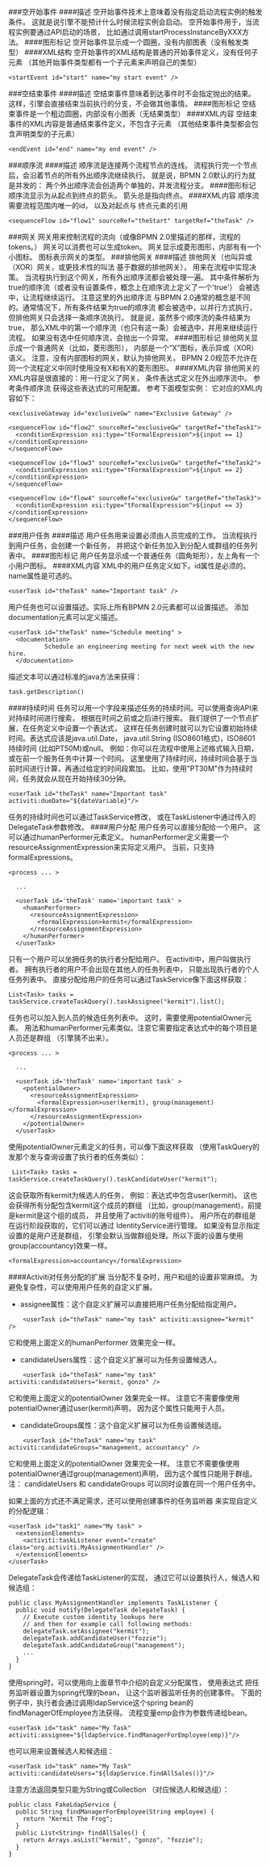 ###空开始事件
####描述
空开始事件技术上意味着没有指定启动流程实例的触发条件。 这就是说引擎不能预计什么时候流程实例会启动。 空开始事件用于，当流程实例要通过API启动的场景， 比如通过调用startProcessInstanceByXXX方法。 
####图形标记
空开始事件显示成一个圆圈，没有内部图表（没有触发类型） 
####XML结构
空开始事件的XML结构是普通的开始事件定义，没有任何子元素 （其他开始事件类型都有一个子元素来声明自己的类型）
```
<startEvent id="start" name="my start event" />
```

###空结束事件
####描述
空结束事件意味着到达事件时不会指定抛出的结果。 这样，引擎会直接结束当前执行的分支，不会做其他事情。
####图形标记
空结束事件是一个粗边圆圈，内部没有小图表（无结果类型）
####XML内容
空结束事件的XML内容是普通结束事件定义，不包含子元素 （其他结束事件类型都会包含声明类型的子元素）
```
<endEvent id="end" name="my end event" />
```

###顺序流
####描述
顺序流是连接两个流程节点的连线。 流程执行完一个节点后，会沿着节点的所有外出顺序流继续执行。 就是说，BPMN 2.0默认的行为就是并发的： 两个外出顺序流会创造两个单独的，并发流程分支。
####图形标记
顺序流显示为从起点到终点的箭头。 箭头总是指向终点。
####XML内容
顺序流需要流程范围内唯一的id， 以及对起点与 终点元素的引用
```
<sequenceFlow id="flow1" sourceRef="theStart" targetRef="theTask" />
```

###网关
网关用来控制流程的流向（或像BPMN 2.0里描述的那样，流程的tokens。） 网关可以消费也可以生成token。
网关显示成菱形图形，内部有有一个小图标。 图标表示网关的类型。
###排他网关
####描述
排他网关（也叫异或（XOR）网关，或更技术性的叫法 基于数据的排他网关）， 用来在流程中实现决策。 当流程执行到这个网关，所有外出顺序流都会被处理一遍。 其中条件解析为true的顺序流（或者没有设置条件，概念上在顺序流上定义了一个'true'） 会被选中，让流程继续运行。
注意这里的外出顺序流 与BPMN 2.0通常的概念是不同的。通常情况下，所有条件结果为true的顺序流 都会被选中，以并行方式执行，但排他网关只会选择一条顺序流执行。 就是说，虽然多个顺序流的条件结果为true， 那么XML中的第一个顺序流（也只有这一条）会被选中，并用来继续运行流程。 如果没有选中任何顺序流，会抛出一个异常。
####图形标记
排他网关显示成一个普通网关（比如，菱形图形）， 内部是一个“X”图标，表示异或（XOR）语义。 注意，没有内部图标的网关，默认为排他网关。 BPMN 2.0规范不允许在同一个流程定义中同时使用没有X和有X的菱形图形。
####XML内容
排他网关的XML内容是很直接的：用一行定义了网关， 条件表达式定义在外出顺序流中。 参考条件顺序流 获得这些表达式的可用配置。
参考下面模型实例：
它对应的XML内容如下：
```
<exclusiveGateway id="exclusiveGw" name="Exclusive Gateway" />

<sequenceFlow id="flow2" sourceRef="exclusiveGw" targetRef="theTask1">
  <conditionExpression xsi:type="tFormalExpression">${input == 1}</conditionExpression>
</sequenceFlow>

<sequenceFlow id="flow3" sourceRef="exclusiveGw" targetRef="theTask2">
  <conditionExpression xsi:type="tFormalExpression">${input == 2}</conditionExpression>
</sequenceFlow>

<sequenceFlow id="flow4" sourceRef="exclusiveGw" targetRef="theTask3">
  <conditionExpression xsi:type="tFormalExpression">${input == 3}</conditionExpression>
</sequenceFlow>
```

###用户任务
####描述
用户任务用来设置必须由人员完成的工作。 当流程执行到用户任务，会创建一个新任务， 并把这个新任务加入到分配人或群组的任务列表中。
####图形标记
用户任务显示成一个普通任务（圆角矩形），左上角有一个小用户图标。
####XML内容
XML中的用户任务定义如下。id属性是必须的。 name属性是可选的。
```
<userTask id="theTask" name="Important task" />
```                                
用户任务也可以设置描述。实际上所有BPMN 2.0元素都可以设置描述。 添加documentation元素可以定义描述。
```
<userTask id="theTask" name="Schedule meeting" >
  <documentation>
          Schedule an engineering meeting for next week with the new hire.
  </documentation>
```
描述文本可以通过标准的java方法来获得：
```
task.getDescription()
```
####持续时间
任务可以用一个字段来描述任务的持续时间。可以使用查询API来对持续时间进行搜索， 根据在时间之前或之后进行搜索。
我们提供了一个节点扩展，在任务定义中设置一个表达式， 这样在任务创建时就可以为它设置初始持续时间。表达式应该是java.util.Date， java.util.String (ISO8601格式)，ISO8601 持续时间 (比如PT50M)或null。 例如：你可以在流程中使用上述格式输入日期，或在前一个服务任务中计算一个时间。 这里使用了持续时间，持续时间会基于当前时间进行计算，再通过给定的时间段累加。 比如，使用"PT30M"作为持续时间，任务就会从现在开始持续30分钟。
```
<userTask id="theTask" name="Important task" activiti:dueDate="${dateVariable}"/>
```
任务的持续时间也可以通过TaskService修改， 或在TaskListener中通过传入的DelegateTask参数修改。
####用户分配
用户任务可以直接分配给一个用户。 这可以通过humanPerformer元素定义。 humanPerformer定义需要一个 resourceAssignmentExpression来实际定义用户。 当前，只支持formalExpressions。
```
<process ... >

  ...

  <userTask id='theTask' name='important task' >
    <humanPerformer>
      <resourceAssignmentExpression>
        <formalExpression>kermit</formalExpression>
      </resourceAssignmentExpression>
    </humanPerformer>
  </userTask>
```
只有一个用户可以坐拥任务的执行者分配给用户。 在activiti中，用户叫做执行者。 拥有执行者的用户不会出现在其他人的任务列表中， 只能出现执行者的个人任务列表中。
直接分配给用户的任务可以通过TaskService像下面这样获取：
```
List<Task> tasks = taskService.createTaskQuery().taskAssignee("kermit").list();
```
任务也可以加入到人员的候选任务列表中。 这时，需要使用potentialOwner元素。 用法和humanPerformer元素类似。注意它需要指定表达式中的每个项目是人员还是群组 （引擎猜不出来）。
```
<process ... >

  ...

  <userTask id='theTask' name='important task' >
    <potentialOwner>
      <resourceAssignmentExpression>
        <formalExpression>user(kermit), group(management)</formalExpression>
      </resourceAssignmentExpression>
    </potentialOwner>
  </userTask>
```
使用potentialOwner元素定义的任务，可以像下面这样获取 （使用TaskQuery的发那个发与查询设置了执行者的任务类似）：
```
 List<Task> tasks = taskService.createTaskQuery().taskCandidateUser("kermit");
```
这会获取所有kermit为候选人的任务， 例如：表达式中包含user(kermit)。 这也会获得所有分配包含kermit这个成员的群组 （比如，group(management)，前提是kermit是这个组的成员， 并且使用了activiti的账号组件）。 用户所在的群组是在运行阶段获取的，它们可以通过 IdentityService进行管理。
如果没有显示指定设置的是用户还是群组， 引擎会默认当做群组处理。所以下面的设置与使用group(accountancy)效果一样。
```
<formalExpression>accountancy</formalExpression>
```
####Activiti对任务分配的扩展
当分配不复杂时，用户和组的设置非常麻烦。 为避免复杂性，可以使用用户任务的自定义扩展。
* assignee属性：这个自定义扩展可以直接把用户任务分配给指定用户。
```
    <userTask id="theTask" name="my task" activiti:assignee="kermit" />
```
它和使用上面定义的humanPerformer 效果完全一样。
* candidateUsers属性：这个自定义扩展可以为任务设置候选人。
```
    <userTask id="theTask" name="my task" activiti:candidateUsers="kermit, gonzo" />
```
它和使用上面定义的potentialOwner 效果完全一样。 注意它不需要像使用potentialOwner通过user(kermit)声明， 因为这个属性只能用于人员。
* candidateGroups属性：这个自定义扩展可以为任务设置候选组。
```
    <userTask id="theTask" name="my task" activiti:candidateGroups="management, accountancy" />
```
它和使用上面定义的potentialOwner 效果完全一样。 注意它不需要像使用potentialOwner通过group(management)声明， 因为这个属性只能用于群组。
注：
candidateUsers 和 candidateGroups 可以同时设置在同一个用户任务中。 

如果上面的方式还不满足需求，还可以使用创建事件的任务监听器 来实现自定义的分配逻辑：
```
<userTask id="task1" name="My task" >
  <extensionElements>
    <activiti:taskListener event="create" class="org.activiti.MyAssignmentHandler" />
  </extensionElements>
</userTask>
```
DelegateTask会传递给TaskListener的实现， 通过它可以设置执行人，候选人和候选组：
```
public class MyAssignmentHandler implements TaskListener {
  public void notify(DelegateTask delegateTask) {
    // Execute custom identity lookups here
    // and then for example call following methods:
    delegateTask.setAssignee("kermit");
    delegateTask.addCandidateUser("fozzie");
    delegateTask.addCandidateGroup("management");
    ...
  }
}
```
使用spring时，可以使用向上面章节中介绍的自定义分配属性， 使用表达式 把任务监听器设置为spring代理的bean， 让这个监听器监听任务的创建事件。 下面的例子中，执行者会通过调用ldapService这个spring bean的findManagerOfEmployee方法获得。 流程变量emp会作为参数传递给bean。
```
<userTask id="task" name="My Task" activiti:assignee="${ldapService.findManagerForEmployee(emp)}"/>
```
也可以用来设置候选人和候选组：
```
<userTask id="task" name="My Task" activiti:candidateUsers="${ldapService.findAllSales()}"/>
```
注意方法返回类型只能为String或Collection<String> （对应候选人和候选组）：
```
public class FakeLdapService {
  public String findManagerForEmployee(String employee) {
    return "Kermit The Frog";
  }
  public List<String> findAllSales() {
    return Arrays.asList("kermit", "gonzo", "fozzie");
  }
}
```

